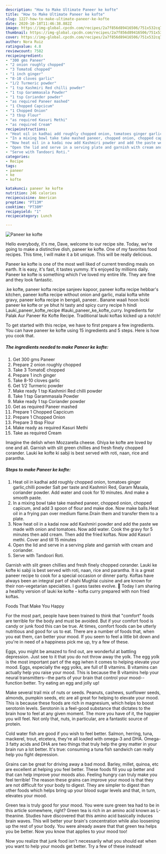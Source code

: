 ```yaml
---
description: "How to Make Ultimate Paneer ke kofte"
title: "How to Make Ultimate Paneer ke kofte"
slug: 1227-how-to-make-ultimate-paneer-ke-kofte
date: 2020-10-18T11:46:38.882Z
image: https://img-global.cpcdn.com/recipes/2a7f856d89416506/751x532cq70/paneer-ke-kofte-recipe-main-photo.jpg
thumbnail: https://img-global.cpcdn.com/recipes/2a7f856d89416506/751x532cq70/paneer-ke-kofte-recipe-main-photo.jpg
cover: https://img-global.cpcdn.com/recipes/2a7f856d89416506/751x532cq70/paneer-ke-kofte-recipe-main-photo.jpg
author: Nora Ruiz
ratingvalue: 4.8
reviewcount: 7582
recipeingredient:
- "300 gms Paneer"
- "2 onion roughly chopped"
- "3 TomatoE chopped"
- "1 inch ginger"
- "8-10 cloves garlic"
- "1/2 Turmeric powder"
- "1 tsp Kashmiri Red chilli powder"
- "1 tsp Garammasala Powder"
- "1 tsp Coriander powder"
- "as required Paneer mashed"
- "1 Chopped Capcicum"
- "1 Chopped Onion"
- "3 tbsp Flour"
- "as required Kasuri Methi"
- "as required Cream"
recipeinstructions:
- "Heat oil in kadhai add roughly chopped onion, tomatoes ginger garlic,chilli powder Salt per taste and Kashmiri Red, Garam Masala, coriander powder. Add water and cook for 10 minutes. And make a smooth paste."
- "In a mixing bowl take take mashed paneer, chopped onion, chopped capicum, and add 3 spoon of flour and make doe. Now make balls.Heat oil in a frying pan over medium flame.Drain them and transfer them to a plate."
- "Now heat oil in a kadai now add Kashmiri powder and add the paste we made with onion and tomatoes. Now add water. Cook the gravy for 5 minutes then add cream. Then add the fried koftas. Now add Kasuri methi. Cover and till 15 minutes"
- "Open the lid and serve in a serving plate and garnish with cream and coriander."
- "Serve with Tandoori Roti."
categories:
- Recipe
tags:
- paneer
- ke
- kofte

katakunci: paneer ke kofte 
nutrition: 246 calories
recipecuisine: American
preptime: "PT13M"
cooktime: "PT38M"
recipeyield: "1"
recipecategory: Lunch

---
```



![Paneer ke kofte](https://img-global.cpcdn.com/recipes/2a7f856d89416506/751x532cq70/paneer-ke-kofte-recipe-main-photo.jpg)

Hello everybody, it's me, Dave, welcome to our recipe site. Today, we're going to make a distinctive dish, paneer ke kofte. One of my favorites food recipes. This time, I will make it a bit unique. This will be really delicious.

Paneer ke kofte is one of the most well liked of current trending meals on earth. It is easy, it's fast, it tastes yummy. It's enjoyed by millions daily. Paneer ke kofte is something which I've loved my entire life. They are fine and they look fantastic.

.ke kofte, paneer kofta recipe sanjeev kapoor, paneer kofta recipe hebbar&#39;s kitchen, paneer kofta recipe without onion and garlic, malai kofta white gravy, paneer kofta recipe in bengali, paneer.. Banane waali hoon locki paneer ke kofte or ye bhut hi tasty and spicy curry recipe h hindi Lauki_paneer_kofte_recipe #lauki_paneer_ke_kofte_curry. Ingredients for Palak Aur Paneer Ke Kofte Recipe. Traditional lauki koftas kicked up a notch!


To get started with this recipe, we have to first prepare a few ingredients. You can have paneer ke kofte using 15 ingredients and 5 steps. Here is how you cook that.

<!--inarticleads1-->

##### The ingredients needed to make Paneer ke kofte:

1. Get 300 gms Paneer
1. Prepare 2 onion roughly chopped
1. Take 3 TomatoE chopped
1. Prepare 1 inch ginger
1. Take 8-10 cloves garlic
1. Get 1/2 Turmeric powder
1. Make ready 1 tsp Kashmiri Red chilli powder
1. Take 1 tsp Garammasala Powder
1. Make ready 1 tsp Coriander powder
1. Get as required Paneer mashed
1. Prepare 1 Chopped Capcicum
1. Prepare 1 Chopped Onion
1. Prepare 3 tbsp Flour
1. Make ready as required Kasuri Methi
1. Take as required Cream


Imagine the delish when Mozzarella cheese. Ghiya ke kofte are loved by one and all. Garnish with slit green chillies and fresh finely chopped corander. Lauki ke kofte ki sabji is best served with roti, naan, rice and parantha. 

<!--inarticleads2-->

##### Steps to make Paneer ke kofte:

1. Heat oil in kadhai add roughly chopped onion, tomatoes ginger garlic,chilli powder Salt per taste and Kashmiri Red, Garam Masala, coriander powder. Add water and cook for 10 minutes. And make a smooth paste.
1. In a mixing bowl take take mashed paneer, chopped onion, chopped capicum, and add 3 spoon of flour and make doe. Now make balls.Heat oil in a frying pan over medium flame.Drain them and transfer them to a plate.
1. Now heat oil in a kadai now add Kashmiri powder and add the paste we made with onion and tomatoes. Now add water. Cook the gravy for 5 minutes then add cream. Then add the fried koftas. Now add Kasuri methi. Cover and till 15 minutes
1. Open the lid and serve in a serving plate and garnish with cream and coriander.
1. Serve with Tandoori Roti.


Garnish with slit green chillies and fresh finely chopped corander. Lauki ke kofte ki sabji is best served with roti, naan, rice and parantha. It is a great paneer recipe to cook for a special occasion or dinner party. Koftas have always been an integral part of shahi Mughlai cuisine and are known for their non-vegetarian specialties. I guess tastes evolve. 🙂 Today I am sharing a healthy version of lauki ke kofte - kofta curry prepared with non fried koftas. 

Foods That Make You Happy


For the most part, people have been trained to think that "comfort" foods are terrible for the body and must be avoided. But if your comfort food is candy or junk food this can be true. At times, comfort foods can be utterly nutritious and good for us to eat. There are a number of foods that, when you eat them, can better your mood. If you seem to feel a little bit down and you're in need of a happiness pick me up, try a few of these.

Eggs, you might be amazed to find out, are wonderful at battling depression. Just see to it that you do not throw away the yolk. The egg yolk is the most important part of the egg iwhen it comes to helping elevate your mood. Eggs, especially the egg yolks, are full of B vitamins. B vitamins can actually help you raise your mood. This is because the B vitamins help your neural transmitters--the parts of your brain that control your mood--function better. Try eating an egg and jolly up!

Make several trail mix of nuts or seeds. Peanuts, cashews, sunflower seeds, almonds, pumpkin seeds, etc are all great for helping to elevate your mood. This is because these foods are rich in magnesium, which helps to boost serotonin levels. Serotonin is a feel-good substance that dictates to the brain how to feel at any given moment. The more you have of it, the happier you will feel. Not only that, nuts, in particular, are a fantastic source of protein.

Cold water fish are good if you wish to feel better. Salmon, herring, tuna, mackerel, trout, etcetera, they're all loaded with omega-3 and DHA. Omega-3 fatty acids and DHA are two things that truly help the grey matter in your brain run a lot better. It's true: consuming a tuna fish sandwich can really help you fight depression. 

Grains can be great for driving away a bad mood. Barley, millet, quinoa, etc are excellent at helping you feel better. These foods fill you up better and that can help improve your moods also. Feeling hungry can truly make you feel terrible! The reason these grains can improve your mood is that they are not difficult for your body to digest. They are simpler to digest than other foods which helps bring up your blood sugar levels and that, in turn, elevates your mood.

Green tea is truly good for your mood. You were sure green tea had to be in this article somewhere, right? Green tea is rich in an amino acid known as L-theanine. Studies have discovered that this amino acid basically induces brain waves. This will better your brain's concentration while also loosening up the rest of your body. You were already aware that that green tea helps you be better. Now you know that applies to your mood too!

Now you realize that junk food isn't necessarily what you should eat when you want to help your moods get better. Try a few of these instead!

